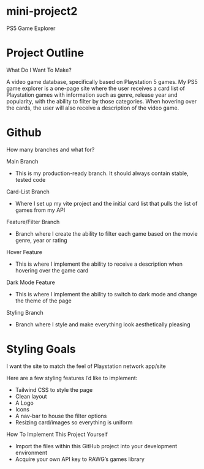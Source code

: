 # mini-project2

PS5 Game Explorer

# Project Outline

What Do I Want To Make?

A video game database, specifically based on Playstation 5 games. My PS5 game explorer is a one-page site where the user receives a card list of Playstation games with information such as genre, release year and popularity, with the ability to filter by those categories. When hovering over the cards, the user will also receive a description of the video game.

# Github

How many branches and what for?

Main Branch

- This is my production-ready branch. It should always contain stable, tested code

Card-List Branch
- Where I set up my vite project and the initial card list that pulls the list of games from my API

Feature/Filter Branch
- Branch where I create the ability to filter each game based on the movie genre, year or rating

Hover Feature
- This is where I implement the ability to receive a description when hovering over the game card
  
Dark Mode Feature

- This is where I implement the ability to switch to dark mode and change the theme of the page
  
Styling Branch

- Branch where I style and make everything look aesthetically pleasing
  
# Styling Goals

I want the site to match the feel of Playstation network app/site

Here are a few styling features I’d like to implement:

- Tailwind CSS to style the page
- Clean layout
- A Logo
- Icons
- A nav-bar to house the filter options
- Resizing card/images so everything is uniform

How To Implement This Project Yourself

* Import the files within this GitHub project into your development environment
* Acquire your own API key to RAWG’s games library
